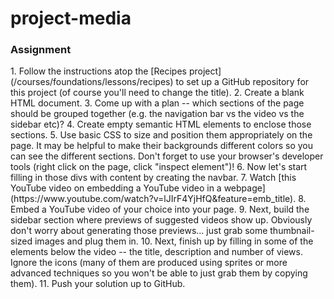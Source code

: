 # project-media

### Assignment

<div class="lesson-content__panel" markdown="1">
1. Follow the instructions atop the [Recipes project](/courses/foundations/lessons/recipes) to set up a GitHub repository for this project (of course you'll need to change the title).  
2. Create a blank HTML document.  
3. Come up with a plan -- which sections of the page should be grouped together (e.g. the navigation bar vs the video vs the sidebar etc)?  
4. Create empty semantic HTML elements to enclose those sections.  
5. Use basic CSS to size and position them appropriately on the page.  It may be helpful to make their backgrounds different colors so you can see the different sections.  Don't forget to use your browser's developer tools (right click on the page, click "inspect element")!  
6. Now let's start filling in those divs with content by creating the navbar.  
7. Watch [this YouTube video on embedding a YouTube video in a webpage](https://www.youtube.com/watch?v=lJIrF4YjHfQ&feature=emb_title).  
8. Embed a YouTube video of your choice into your page.  
9. Next, build the sidebar section where previews of suggested videos show up.  Obviously don't worry about generating those previews... just grab some thumbnail-sized images and plug them in.  
10. Next, finish up by filling in some of the elements below the video -- the title, description and number of views.  Ignore the icons (many of them are produced using sprites or more advanced techniques so you won't be able to just grab them by copying them).  
11. Push your solution up to GitHub.  
</div>